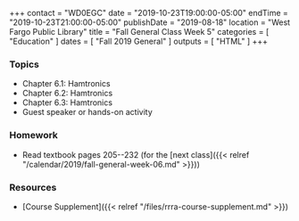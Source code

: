 +++
contact = "WD0EGC"
date = "2019-10-23T19:00:00-05:00"
endTime = "2019-10-23T21:00:00-05:00"
publishDate = "2019-08-18"
location = "West Fargo Public Library"
title = "Fall General Class Week 5"
categories = [ "Education" ]
dates = [ "Fall 2019 General" ]
outputs = [ "HTML" ]
+++
### Topics

* Chapter 6.1: Hamtronics
* Chapter 6.2: Hamtronics
* Chapter 6.3: Hamtronics
* Guest speaker or hands-on activity

### Homework

* Read textbook pages 205--232 (for the [next class]({{< relref "/calendar/2019/fall-general-week-06.md" >}}))

### Resources

* [Course Supplement]({{< relref "/files/rrra-course-supplement.md" >}})
